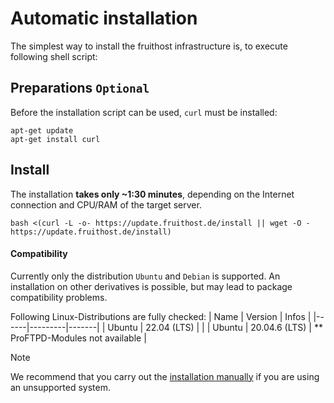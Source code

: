 # Automatic installation
The simplest way to install the fruithost infrastructure is, to execute following shell script:

## Preparations `Optional`
Before the installation script can be used, `curl` must be installed:
```shell
apt-get update
apt-get install curl
```

## Install
The installation **takes only ~1:30 minutes**, depending on the Internet connection and CPU/RAM of the target server.

```shell
bash <(curl -L -o- https://update.fruithost.de/install || wget -O - https://update.fruithost.de/install)
```

#### Compatibility
Currently only the distribution `Ubuntu` and `Debian` is supported. An installation on other derivatives is possible, but may lead to package compatibility problems.

Following Linux-Distributions are fully checked:
| Name | Version | Infos |
|------|---------|-------|
| Ubuntu | 22.04 (LTS) |  |
| Ubuntu | 20.04.6 (LTS) | ** ProFTPD-Modules not available |

> [!NOTE]
> We recommend that you carry out the [installation manually](Manual%20Installation.md) if you are using an unsupported system.
